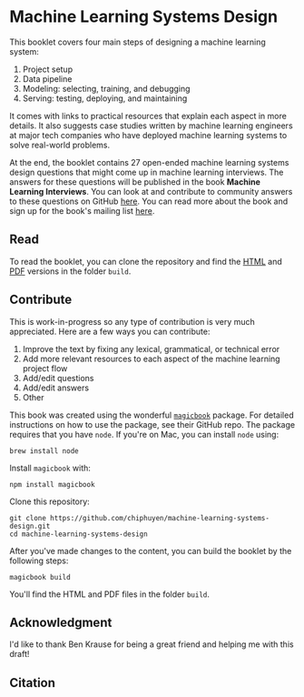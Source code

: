 # Machine Learning Systems Design

This booklet covers four main steps of designing a machine learning system:

1. Project setup
2. Data pipeline
3. Modeling: selecting, training, and debugging
4. Serving: testing, deploying, and maintaining

It comes with links to practical resources that explain each aspect in more details. It also suggests case studies written by machine learning engineers at major tech companies who have deployed machine learning systems to solve real-world problems.

At the end, the booklet contains 27 open-ended machine learning systems design questions that might come up in machine learning interviews. The answers for these questions will be published in the book **Machine Learning Interviews**. You can look at and contribute to community answers to these questions on GitHub [here](https://github.com/chiphuyen/machine-learning-systems-design/tree/master/answers). You can read more about the book and sign up for the book's mailing list [here](https://huyenchip.com/2019/07/21/machine-learning-interviews.html).

## Read
To read the booklet, you can clone the repository and find the [HTML](https://github.com/chiphuyen/machine-learning-systems-design/tree/master/build/build1/consolidated.html) and [PDF](https://github.com/chiphuyen/machine-learning-systems-design/tree/master/build/build1/consolidated.pdf) versions in the folder `build`.

## Contribute
This is work-in-progress so any type of contribution is very much appreciated. Here are a few ways you can contribute:

1. Improve the text by fixing any lexical, grammatical, or technical error
1. Add more relevant resources to each aspect of the machine learning project flow
1. Add/edit questions
1. Add/edit answers
1. Other

This book was created using the wonderful [`magicbook`](https://github.com/magicbookproject/magicbook) package. For detailed instructions on how to use the package, see their GitHub repo. The package requires that you have `node`. If you're on Mac, you can install `node` using:

```
brew install node
```

Install `magicbook` with:

```
npm install magicbook
```

Clone this repository:

```
git clone https://github.com/chiphuyen/machine-learning-systems-design.git
cd machine-learning-systems-design
```

After you've made changes to the content, you can build the booklet by the following steps:

```
magicbook build
```

You'll find the HTML and PDF files in the folder `build`.

## Acknowledgment

I'd like to thank Ben Krause for being a great friend and helping me with this draft!


## Citation
